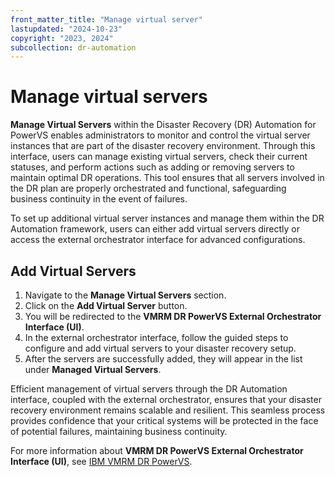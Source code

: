 ```yaml
---
front_matter_title: "Manage virtual server"
lastupdated: "2024-10-23"
copyright: "2023, 2024"
subcollection: dr-automation
---
```

# Manage virtual servers

**Manage Virtual Servers** within the Disaster Recovery (DR) Automation for PowerVS enables administrators to monitor and control the virtual server instances that are part of the disaster recovery environment. Through this interface, users can manage existing virtual servers, check their current statuses, and perform actions such as adding or removing servers to maintain optimal DR operations. This tool ensures that all servers involved in the DR plan are properly orchestrated and functional, safeguarding business continuity in the event of failures.

To set up additional virtual server instances and manage them within the DR Automation framework, users can either add virtual servers directly or access the external orchestrator interface for advanced configurations.

## Add Virtual Servers

1. Navigate to the **Manage Virtual Servers** section.
2. Click on the **Add Virtual Server** button.
3. You will be redirected to the **VMRM DR PowerVS External Orchestrator Interface (UI)**.
4. In the external orchestrator interface, follow the guided steps to configure and add virtual servers to your disaster recovery setup.
5. After the servers are successfully added, they will appear in the list under **Managed Virtual Servers**.

Efficient management of virtual servers through the DR Automation interface, coupled with the external orchestrator, ensures that your disaster recovery environment remains scalable and resilient. This seamless process provides confidence that your critical systems will be protected in the face of potential failures, maintaining business continuity.

For more information about **VMRM DR PowerVS External Orchestrator Interface (UI)**, see [IBM VMRM DR PowerVS](https://www.ibm.com/docs/en/powervs).
